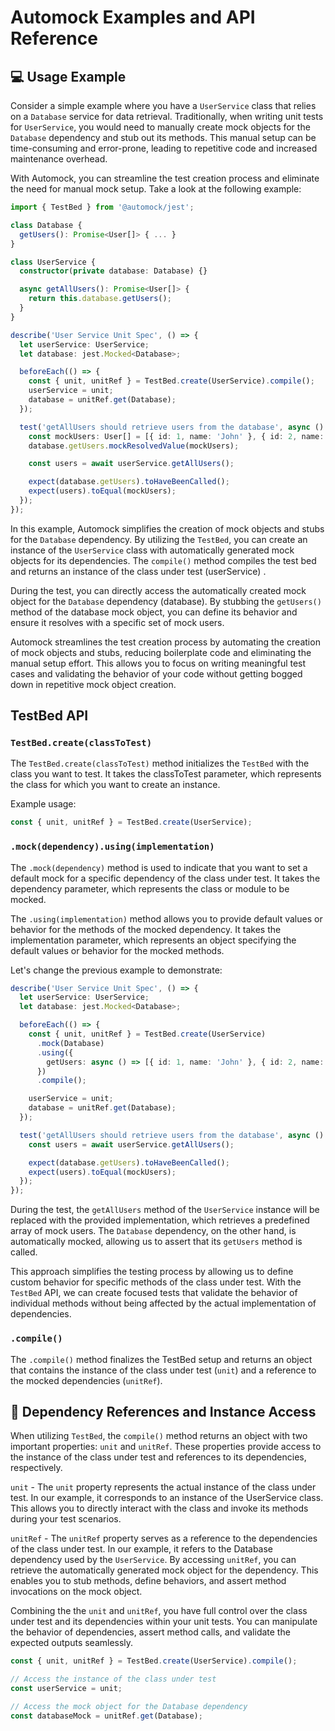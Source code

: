 # Automock Examples and API Reference

## :computer: Usage Example

Consider a simple example where you have a `UserService` class that relies on a `Database` service for data retrieval.
Traditionally, when writing unit tests for `UserService`, you would need to manually create mock objects for the
`Database` dependency and stub out its methods. This manual setup can be time-consuming and error-prone, leading to
repetitive code and increased maintenance overhead.

With Automock, you can streamline the test creation process and eliminate the need for manual mock setup. Take a look at
the following example:

```typescript
import { TestBed } from '@automock/jest';

class Database {
  getUsers(): Promise<User[]> { ... }
}

class UserService {
  constructor(private database: Database) {}

  async getAllUsers(): Promise<User[]> {
    return this.database.getUsers();
  }
}

describe('User Service Unit Spec', () => {
  let userService: UserService;
  let database: jest.Mocked<Database>;

  beforeEach(() => {
    const { unit, unitRef } = TestBed.create(UserService).compile();
    userService = unit;
    database = unitRef.get(Database);
  });

  test('getAllUsers should retrieve users from the database', async () => {
    const mockUsers: User[] = [{ id: 1, name: 'John' }, { id: 2, name: 'Jane' }];
    database.getUsers.mockResolvedValue(mockUsers);

    const users = await userService.getAllUsers();

    expect(database.getUsers).toHaveBeenCalled();
    expect(users).toEqual(mockUsers);
  });
});
```

In this example, Automock simplifies the creation of mock objects and stubs for the `Database` dependency. By utilizing
the `TestBed`, you can create an instance of the `UserService` class with automatically generated mock objects for its
dependencies. The `compile()` method compiles the test bed and returns an instance of the class under test (userService)
.

During the test, you can directly access the automatically created mock object for the `Database` dependency (database).
By stubbing the `getUsers()` method of the database mock object, you can define its behavior and ensure it resolves with
a specific set of mock users.

Automock streamlines the test creation process by automating the creation of mock objects and stubs, reducing
boilerplate code and eliminating the manual setup effort. This allows you to focus on writing meaningful test cases and
validating the behavior of your code without getting bogged down in repetitive mock object creation.

## TestBed API

### `TestBed.create(classToTest)`

The `TestBed.create(classToTest)` method initializes the `TestBed` with the class you want to test. It takes the
classToTest parameter, which represents the class for which you want to create an instance.

Example usage:

```typescript
const { unit, unitRef } = TestBed.create(UserService);
```

### `.mock(dependency).using(implementation)`

The `.mock(dependency)` method is used to indicate that you want to set a default mock for a specific dependency of the
class under test. It takes the dependency parameter, which represents the class or module to be mocked.

The `.using(implementation)` method allows you to provide default values or behavior for the methods of the mocked
dependency. It takes the implementation parameter, which represents an object specifying the default values or behavior
for the mocked methods.

Let's change the previous example to demonstrate:

```typescript
describe('User Service Unit Spec', () => {
  let userService: UserService;
  let database: jest.Mocked<Database>;

  beforeEach(() => {
    const { unit, unitRef } = TestBed.create(UserService)
      .mock(Database)
      .using({
        getUsers: async () => [{ id: 1, name: 'John' }, { id: 2, name: 'Jane' }]
      })
      .compile();

    userService = unit;
    database = unitRef.get(Database);
  });

  test('getAllUsers should retrieve users from the database', async () => {
    const users = await userService.getAllUsers();

    expect(database.getUsers).toHaveBeenCalled();
    expect(users).toEqual(mockUsers);
  });
});
```

During the test, the `getAllUsers` method of the `UserService` instance will be replaced with the provided
implementation, which retrieves a predefined array of mock users. The `Database` dependency, on the other hand, is
automatically mocked, allowing us to assert that its `getUsers` method is called.

This approach simplifies the testing process by allowing us to define custom behavior for specific methods of the class
under test. With the `TestBed` API, we can create focused tests that validate the behavior of individual methods without
being affected by the actual implementation of dependencies.

### `.compile()`

The `.compile()` method finalizes the TestBed setup and returns an object that contains the instance of the class under
test (`unit`) and a reference to the mocked dependencies (`unitRef`).

## :link: Dependency References and Instance Access

When utilizing `TestBed`, the `compile()` method returns an object with two important properties: `unit` and `unitRef`.
These properties provide access to the instance of the class under test and references to its dependencies,
respectively.

`unit` - The `unit` property represents the actual instance of the class under test. In our example, it corresponds to
an instance of the UserService class. This allows you to directly interact with the class and invoke its methods during
your test scenarios.

`unitRef` - The `unitRef` property serves as a reference to the dependencies of the class under test. In our example, it
refers to the Database dependency used by the `UserService`. By accessing `unitRef`, you can retrieve the automatically
generated mock object for the dependency. This enables you to stub methods, define behaviors, and assert method
invocations on the mock object.

Combining the the `unit` and `unitRef`, you have full control over the class under test and its dependencies within your
unit tests. You can manipulate the behavior of dependencies, assert method calls, and validate the expected outputs
seamlessly.

```typescript
const { unit, unitRef } = TestBed.create(UserService).compile();

// Access the instance of the class under test
const userService = unit;

// Access the mock object for the Database dependency
const databaseMock = unitRef.get(Database);
```
